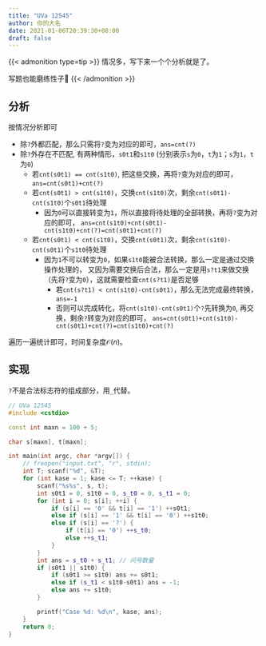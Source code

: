```yaml
---
title: "UVa 12545"
author: 你的大名
date: 2021-01-06T20:39:30+08:00
draft: false
---
```


{{< admonition type=tip >}}
情况多，写下来一个个分析就是了。

写题也能磨练性子:dog:
{{< /admonition >}}


## 分析

按情况分析即可

- 除`?`外都匹配，那么只需将`?`变为对应的即可，`ans=cnt(?)`
- 除`?`外存在不匹配, 有两种情形，`s0t1`和`s1t0`
(分别表示`s`为`0`，`t`为`1`；`s`为`1`，`t`为`0`)
    - 若`cnt(s0t1) == cnt(s1t0)`, 把这些交换，再将`?`变为对应的即可，`ans=cnt(s0t1)+cnt(?)`
    - 若`cnt(s0t1) > cnt(s1t0)`，交换`cnt(s1t0)`次，剩余`cnt(s0t1)-cnt(s1t0)`个`s0t1`待处理
        - 因为`0`可以直接转变为`1`，所以直接将待处理的全部转换，再将`?`变为对应的即可，
`ans=cnt(s1t0)+cnt(s0t1)-cnt(s1t0)+cnt(?)=cnt(s0t1)+cnt(?)`
    - 若`cnt(s0t1) < cnt(s1t0)`，交换`cnt(s0t1)`次，剩余`cnt(s1t0)-cnt(s0t1)`个`s1t0`待处理
        - 因为`1`不可以转变为`0`，如果`s1t0`能被合法转换，那么一定是通过交换操作处理的，
又因为需要交换后合法，那么一定是用`s?t1`来做交换（先将`?`变为`0`），这就需要检查`cnt(s?t1)`是否足够
            - 若`cnt(s?t1) < cnt(s1t0)-cnt(s0t1)`，那么无法完成最终转换，`ans=-1`
            - 否则可以完成转化，将`cnt(s1t0)-cnt(s0t1)`个`?`先转换为`0`, 再交换，剩余`?`转变为对应的即可，
`ans=cnt(s0t1)+cnt(s1t0)-cnt(s0t1)+cnt(?)=cnt(s1t0)+cnt(?)`

遍历一遍统计即可，时间复杂度$\mathcal{O} (n)$。

## 实现

`?`不是合法标志符的组成部分，用`_`代替。

```cpp
// UVa 12545
#include <cstdio>

const int maxn = 100 + 5;

char s[maxn], t[maxn];

int main(int argc, char *argv[]) {
    // freopen("input.txt", "r", stdin);
    int T; scanf("%d", &T);
    for (int kase = 1; kase <= T; ++kase) {
        scanf("%s%s", s, t);
        int s0t1 = 0, s1t0 = 0, s_t0 = 0, s_t1 = 0;
        for (int i = 0; s[i]; ++i) {
            if (s[i] == '0' && t[i] == '1') ++s0t1;
            else if (s[i] == '1' && t[i] == '0') ++s1t0;
            else if (s[i] == '?') {
                if (t[i] == '0') ++s_t0;
                else ++s_t1;
            }
        }
        int ans = s_t0 + s_t1; // 问号数量
        if (s0t1 || s1t0) {
            if (s0t1 >= s1t0) ans += s0t1;
            else if (s_t1 < s1t0-s0t1) ans = -1;
            else ans += s1t0;
        }

        printf("Case %d: %d\n", kase, ans);
    }
    return 0;
}
```

